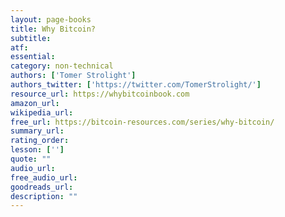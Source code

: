 ```yaml
---
layout: page-books
title: Why Bitcoin?
subtitle: 
atf: 
essential: 
category: non-technical
authors: ['Tomer Strolight']
authors_twitter: ['https://twitter.com/TomerStrolight/']
resource_url: https://whybitcoinbook.com
amazon_url: 
wikipedia_url: 
free_url: https://bitcoin-resources.com/series/why-bitcoin/
summary_url: 
rating_order: 
lesson: ['']
quote: ""
audio_url: 
free_audio_url: 
goodreads_url: 
description: ""
---
```

